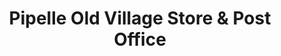 ---
title: "Pipelle Old Village Store & Post Office"
url: /barry/pipelle-old-village-store-und-post-office/
shop: Lebensmittel
---